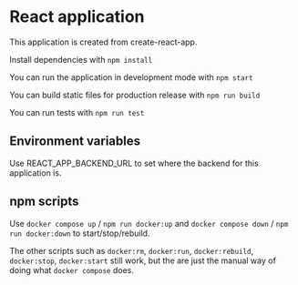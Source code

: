 # React application

This application is created from create-react-app.

Install dependencies with `npm install`

You can run the application in development mode with `npm start`

You can build static files for production release with `npm run build`

You can run tests with `npm run test`

## Environment variables

Use REACT_APP_BACKEND_URL to set where the backend for this application is.

## npm scripts

Use `docker compose up` / `npm run docker:up` and `docker compose down` / `npm run docker:down` to start/stop/rebuild.

The other scripts such as `docker:rm`, `docker:run`, `docker:rebuild`, `docker:stop`, `docker:start` still work, but the are just the manual way of doing what `docker compose` does.
